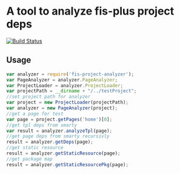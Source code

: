 A tool to analyze fis-plus project deps
===

[![Build Status](https://travis-ci.org/hefangshi/fis-project-analyzer.svg?branch=master)](https://travis-ci.org/hefangshi/fis-project-analyzer)

## Usage

```javascript
var analyzer = require('fis-project-analyzer');
var PageAnalyzer = analyzer.PageAnalyzer;
var ProjectLoader = analyzer.ProjectLoader;
var projectPath = __dirname + "/../testProject";
//set project path for analyzer
var project = new ProjectLoader(projectPath);
var analyzer = new PageAnalyzer(project);
//get a page for test
var page = project.getPages('home')[0];
//get tpl deps from smarty
var result = analyzer.analyzeTpl(page);
//get page deps from smarty recursivly
result = analyzer.getDeps(page);
//get static resource
result = analyzer.getStaticResource(page);
//get package map
result = analyzer.getStaticResourcePkg(page);
```